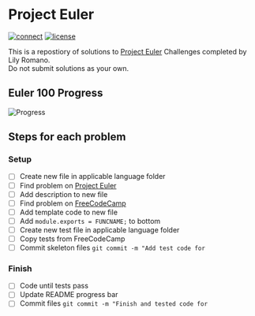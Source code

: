 # Project Euler

[![connect](https://img.shields.io/static/v1?label=Contact&message=Lily&color=32698E)](https://github.com/Lilyheart)
[![license](https://img.shields.io/github/license/Lilyheart/projecteuler.svg?maxAge=2592000)](https://github.com/Lilyheart/projecteuler/blob/gh-pages/LICENSE)

This is a repostiory of solutions to [Project Euler](https://projecteuler.net/about) Challenges completed by Lily Romano.  
Do not submit solutions as your own.

## Euler 100 Progress

![Progress](https://progress-bar.dev/1/?scale=100&width=200&color=32698E)  

## Steps for each problem

### Setup

- [ ] Create new file in applicable language folder
- [ ] Find problem on [Project Euler](https://projecteuler.net/archives)
- [ ] Add description to new file
- [ ] Find problem on [FreeCodeCamp](https://www.freecodecamp.org/learn/coding-interview-prep#project-euler])
- [ ] Add template code to new file
- [ ] Add `module.exports = FUNCNAME;` to bottom
- [ ] Create new test file in applicable language folder
- [ ] Copy tests from FreeCodeCamp
- [ ] Commit skeleton files `git commit -m "Add test code for `

### Finish

- [ ] Code until tests pass
- [ ] Update README progress bar
- [ ] Commit files `git commit -m "Finish and tested code for `
